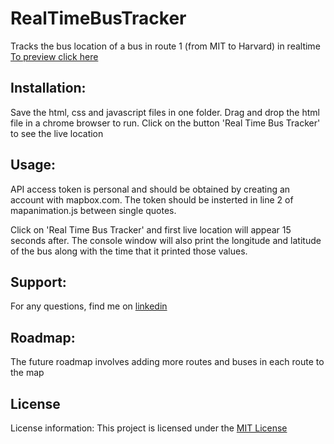 # RealTimeBusTracker
Tracks the bus location of a bus in route 1 (from MIT to Harvard) in realtime [To preview click here](https://raw.githack.com/skaramje/RealTimeBusTracker/main/index.html)

## Installation:
Save the html, css and javascript files in one folder.  Drag and drop the html file in a chrome browser to run.  Click on the button 'Real Time Bus Tracker' to see the live location 

## Usage:
API access token is personal and should be obtained by creating an account with mapbox.com.  The token should be insterted in line 2 of mapanimation.js between single quotes.

Click on 'Real Time Bus Tracker' and first live location will appear 15 seconds after.  The console window will also print the longitude and latitude of the bus along with the time that it printed those values.

## Support:
For any questions, find me on [linkedin](https://www.linkedin.com/in/simrat-karamjeet/)

## Roadmap: 
The future roadmap involves adding more routes and buses in each route to the map

## License
License information: This project is licensed under the [MIT License](https://github.com/skaramje/PacMen-Exercise/blob/main/LICENSE)
